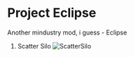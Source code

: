 # Project Eclipse
Another mindustry mod, i guess - Eclipse
1. Scatter Silo
![ScatterSilo](https://drive.google.com/file/d/1TmVAxus-VFznVpnHvX-H2EDfC-VKjsTE/view?usp=sharing)
